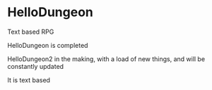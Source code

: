HelloDungeon
============
Text based RPG

HelloDungeon is completed

HelloDungeon2 in the making, with a load of new things, and will be constantly updated

It is text based
